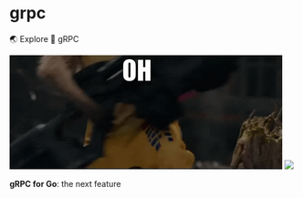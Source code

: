 # grpc

🌏 Explore 🚀 gRPC

<p>
  <img src='./images/rocket-raccoon.gif' height=200 />
  <img src='./images/joker.gif' height=200 />
</p>

**gRPC for Go**: the next feature
